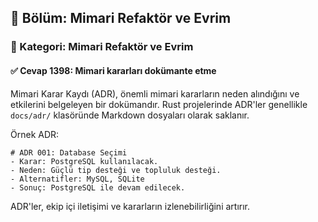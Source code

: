 ## 📘 Bölüm: Mimari Refaktör ve Evrim  
### 🔹 Kategori: Mimari Refaktör ve Evrim  
#### ✅ Cevap 1398: Mimari kararları dokümante etme

Mimari Karar Kaydı (ADR), önemli mimari kararların neden alındığını ve etkilerini belgeleyen bir dokümandır. Rust projelerinde ADR'ler genellikle `docs/adr/` klasöründe Markdown dosyaları olarak saklanır.

Örnek ADR:
```
# ADR 001: Database Seçimi
- Karar: PostgreSQL kullanılacak.
- Neden: Güçlü tip desteği ve topluluk desteği.
- Alternatifler: MySQL, SQLite
- Sonuç: PostgreSQL ile devam edilecek.
```
ADR'ler, ekip içi iletişimi ve kararların izlenebilirliğini artırır.
